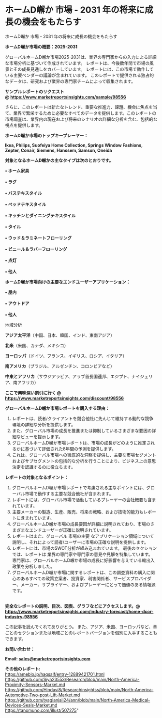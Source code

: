 # ホームD嶰か 市場 - 2031 年の将来に成長の機会をもたらす
ホームD嶰か 市場 - 2031 年の将来に成長の機会をもたらす

<strong><b>ホームD嶰か市場の概要：2025-2031</b></strong>

グローバルホームD嶰か市場2025-2031は、業界の専門家からの入力による詳細な市場分析に基づいて作成されています。 レポートは、今後数年間で市場の風景とその成長見通しをカバーしています。 レポートには、この市場で動作している主要ベンダーの議論が含まれています。 このレポートで提供される独占的なデータは、研究および業界の専門家チームによって収集されます。

<strong>サンプルレポートのリクエスト @ <a href=https://www.marketreportsinsights.com/sample/98556>https://www.marketreportsinsights.com/sample/98556</a></strong>

さらに、このレポートは新たなトレンド、重要な推進力、課題、機会に焦点を当て、業界で繁栄するために必要なすべてのデータを提供します。このレポートの市場調査は、業界内の現在および将来のシナリオの詳細な分析を含む、包括的な視点を提供します。

<strong>ホームD嶰か市場のトップキープレーヤー：</strong>

<strong>Ikea, Philips, Suofeiya Home Collection, Springs Window Fashions, Zepter, Conair, Siemens, Hanssem, Samson, Oneida</strong>

<strong><b>対象となるホームD嶰かの主なタイプは次のとおりです。</b></strong>

<strong>• ホーム家具<br><br>• ラグ<br><br>• バステキスタイル<br><br>• ベッドテキスタイル<br><br>• キッチンとダイニングテキスタイル<br><br>• タイル<br><br>• ウッド＆ラミネートフローリング<br><br>• ビニール＆ラバーフローリング<br><br>• 点灯<br><br>• 他人</strong>

<strong><b>ホームD嶰か市場向けの主要なエンドユーザーアプリケーション：</b></strong>

<strong>• 屋内<br><br>• アウトドア<br><br>• 他人</strong>

 地域分析

<strong><b>アジア太平洋</b></strong>（中国、日本、韓国、インド、東南アジア）

<strong><b>北米</b></strong>（米国、カナダ、メキシコ）

<strong><b>ヨーロッパ</b></strong>（ドイツ、フランス、イギリス、ロシア、イタリア）

<strong><b>南アメリカ</b></strong>（ブラジル、アルゼンチン、コロンビアなど）

<strong><b>中東とアフリカ</b></strong>（サウジアラビア、アラブ首長国連邦、エジプト、ナイジェリア、南アフリカ）

<strong>ここで興味深い割引に行く @ <a href=https://www.marketreportsinsights.com/discount/98556>https://www.marketreportsinsights.com/discount/98556</a></strong>

<strong><b>グローバルホームD嶰か市場レポートを購入する理由：</b></strong>
<ol>
  <li>レポートは、読者/クライアントを競合他社に先んじて維持する動的な競争環境の詳細な分析を提供します。</li>
  <li>また、グローバル市場の成長を推進または抑制しているさまざまな要因の詳細なビューを提示します。</li>
  <li>グローバルホームD嶰か市場レポートは、市場の成長がどのように推定されるかに基づいて評価された8年間の予測を提供します。</li>
  <li>これは、グローバル市場への徹底的な洞察を提供し、主要な市場セグメントおよびサブセグメントの包括的な分析を行うことにより、ビジネス上の意思決定を認識するのに役立ちます。</li>
</ol>
<strong><b>レポートの対象となるポイント：</b></strong>
<ol>
  <li>グローバルホームD嶰か市場レポートで考慮される主なポイントには、グローバル市場で動作する主要な競合他社が含まれます。</li>
  <li>レポートには、グローバル市場で活動しているプレーヤーの会社概要も含まれています。</li>
  <li>主要メーカーの製造、生産、販売、将来の戦略、および技術的能力もレポートに含まれています。</li>
  <li>グローバルホームD嶰か市場の成長要因が詳細に説明されており、市場のさまざまなエンドユーザーが正確に説明されています。</li>
  <li>レポートはまた、グローバル 市場の主要 なアプリケーション領域について説明し、それによって読者/ユーザーに市場の正確な説明を提供します。</li>
  <li>レポートには、市場のSWOT分析が組み込まれています。 最後のセクションでは、レポートは 業界の専門家や専門家の意見や見解を特集しています。 専門家は、グローバルホームD嶰か市場の成長に好影響を与えている輸出入政策を分析しました。</li>
  <li>グローバルホームD嶰か市場に関するレポートは、この調査資料の購入に関心のあるすべての政策立案者、投資家、利害関係者、サービスプロバイダー、メーカー、サプライヤー、およびプレーヤーにとって価値のある情報源です。</li>
</ol><br>
<strong>完全なレポートの説明、目次、図表、グラフなどにアクセスします。@ <a href=https://www.marketreportsinsights.com/industry-forecast/home-dcor-industry-98556>https://www.marketreportsinsights.com/industry-forecast/home-dcor-industry-98556</a></strong>

この記事を読んでくれてありがとう。 また、アジア、米国、ヨーロッパなど、章ごとのセクションまたは地域ごとのレポートバージョンを個別に入手することもできます。

<strong><b>お問い合わせ：</b></strong>

<strong>Email: </strong><a href=mailto:sales@marketreportsinsights.com><strong>sales@marketreportsinsights.com</strong></a>

<strong>その他のレポート:</strong>
<br>
<a href=https://ameblo.jp/haqsaif/entry-12889421701.html>https://ameblo.jp/haqsaif/entry-12889421701.html</a>
<br>
<a href=https://github.com/Siya23553/Research/blob/main/North-America-Proximity-Sensors-Market.md>https://github.com/Siya23553/Research/blob/main/North-America-Proximity-Sensors-Market.md</a>
<br>
<a href=https://github.com/Hindavi8/Researchinsightss/blob/main/North-America-Automotive-Two-post-Lift-Market.md>https://github.com/Hindavi8/Researchinsightss/blob/main/North-America-Automotive-Two-post-Lift-Market.md</a>
<br>
<a href=https://github.com/tyagianjali24/ann/blob/main/North-America-Medical-Devices-Seals-Market.md>https://github.com/tyagianjali24/ann/blob/main/North-America-Medical-Devices-Seals-Market.md</a>
<br>
<a href=https://tanomuno.com/illust/507275>https://tanomuno.com/illust/507275</a>"
